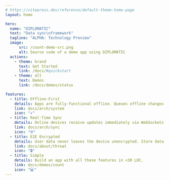 ```yaml
---
# https://vitepress.dev/reference/default-theme-home-page
layout: home

hero:
  name: "DIPLOMATIC"
  text: "Data sync\nframework"
  tagline: "ALPHA: Technology Preview"
  image:
      src: /count-demo-src.png
      alt: Source code of a demo app using DIPLOMATIC
  actions:
    - theme: brand
      text: Get Started
      link: /docs/#quickstart
    - theme: alt
      text: Demos
      link: /docs/demos/status

features:
  - title: Offline-First
    details: Apps are fully-functional offline. Queues offline changes, then syncs when back online.
    link: docs/arch/system
    icon: "✈️"
  - title: Real-Time Sync
    details: Online devices receive updates immediately via WebSockets.
    link: docs/arch/sync
    icon: "🌐"
  - title: E2E Encrypted
    details: User data never leaves the device unencrypted. Store data on untrusted hosts with confidence.
    link: docs/about/threat
    icon: "🔒"
  - title: Simple
    details: Build an app with all these features in <30 LOC.
    link: docs/demos/count
    icon: "💻"
---
```

